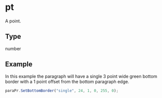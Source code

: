# pt

A point.

## Type

number



## Example

In this example the paragraph will have a single 3 point wide green bottom border with a 1 point offset from the bottom paragraph edge.

```javascript editor-
paraPr.SetBottomBorder("single", 24, 1, 0, 255, 0);
```
